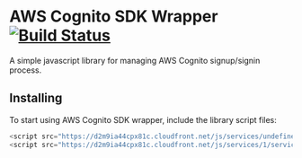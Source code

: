 # AWS Cognito SDK Wrapper [![Build Status](https://travis-ci.org/NachoColl/cognito.aws-sdk.js.svg?branch=master)](https://travis-ci.org/NachoColl/cognito.aws-sdk.js)

A simple javascript library for managing AWS Cognito signup/signin process. 

## Installing

To start using AWS Cognito SDK wrapper, include the library script files:

```js
<script src="https://d2m9ia44cpx81c.cloudfront.net/js/services/undefined/services.library.min.js" />
<script src="https://d2m9ia44cpx81c.cloudfront.net/js/services/1/services.aws-sdk.min.js" />
```

